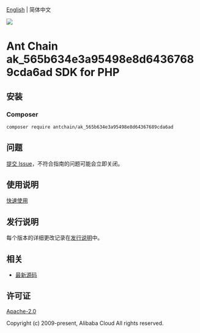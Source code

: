 [English](README.md) | 简体中文

![](https://aliyunsdk-pages.alicdn.com/icons/AlibabaCloud.svg)

# Ant Chain ak_565b634e3a95498e8d64367689cda6ad SDK for PHP

## 安装

### Composer

```bash
composer require antchain/ak_565b634e3a95498e8d64367689cda6ad
```

## 问题

[提交 Issue](https://github.com/alipay/antchain-openapi-prod-sdk/issues/new)，不符合指南的问题可能会立即关闭。

## 使用说明

[快速使用](https://github.com/alipay/antchain-openapi-prod-sdk)

## 发行说明

每个版本的详细更改记录在[发行说明](./ChangeLog.txt)中。

## 相关

* [最新源码](https://github.com/antchain-openapi-sdk-php)

## 许可证

[Apache-2.0](http://www.apache.org/licenses/LICENSE-2.0)

Copyright (c) 2009-present, Alibaba Cloud All rights reserved.

